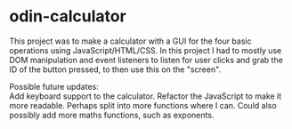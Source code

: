 # odin-calculator

This project was to make a calculator with a GUI for the four basic operations using JavaScript/HTML/CSS. In this project I had to mostly use DOM manipulation and event listeners to listen for user clicks and grab the ID of the button pressed, to then use this on the "screen". <br  />

Possible future updates: <br  />
Add keyboard support to the calculator. Refactor the JavaScript to make it more readable. Perhaps split into more functions where I can. Could also possibly add more
maths functions, such as exponents.